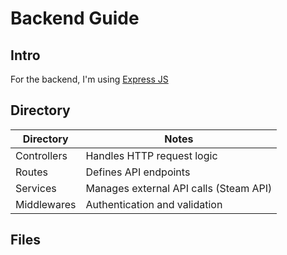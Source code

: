 # Backend Guide

## Intro

For the backend, I'm using [Express JS](https://expressjs.com/) 

## Directory
| **Directory** | **Notes**                              |
|---------------|----------------------------------------|
| Controllers   | Handles HTTP request logic             |
| Routes        | Defines API endpoints                  |
| Services      | Manages external API calls (Steam API) |
| Middlewares   | Authentication and validation          |

## Files
